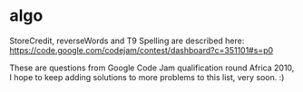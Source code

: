 algo
====

StoreCredit, reverseWords and T9 Spelling are described here: https://code.google.com/codejam/contest/dashboard?c=351101#s=p0

These are questions from Google Code Jam qualification round Africa 2010, I hope to keep adding solutions to more problems to this list, very soon. :) 
